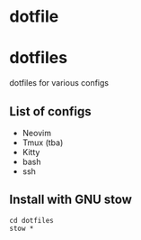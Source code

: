 # dotfile
# dotfiles

dotfiles for various configs

## List of configs

  - Neovim
  - Tmux (tba)
  - Kitty
  - bash 
  - ssh

## Install with GNU stow

```
cd dotfiles
stow *
```


